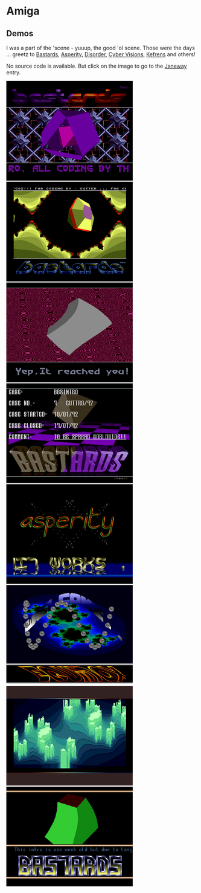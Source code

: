 # Amiga

## Demos
I was a part of the 'scene - yuuup, the good 'ol scene. Those were the days ... greetz to [Bastards](http://janeway.exotica.org.uk/author.php?id=1938), [Asperity](http://janeway.exotica.org.uk/author.php?id=29050), [Disorder](http://janeway.exotica.org.uk/author.php?id=25712), [Cyber Visions](http://janeway.exotica.org.uk/author.php?id=59937), [Kefrens](http://janeway.exotica.org.uk/author.php?id=665) and others!

No source code is available. But click on the image to go to the [Janeway](http://janeway.exotica.org.uk/author.php?id=7811) entry.

[![Cool Intro](coolintro.png)](http://janeway.exotica.org.uk/release.php?id=5658)
[![Fractal Vectors](fractalvectors.png)](http://janeway.exotica.org.uk/release.php?id=5680)
[![Made in Denmark](madeindenmark.png)](http://janeway.exotica.org.uk/release.php?id=7667)
[![Made in Denmark BBS Intro](madeindenmarkbbsintro.png)](http://janeway.exotica.org.uk/release.php?id=5655)
[![Megademo](megademo.png)](http://janeway.exotica.org.uk/release.php?id=73262)
[![Megademo 2](megademo2.png)](http://janeway.exotica.org.uk/release.php?id=31200)
[![Wise up, sucker!](wiseupsucker.png)](http://janeway.exotica.org.uk/release.php?id=72503)
[![Yet Another Production](yetanotherproduction.png)](http://janeway.exotica.org.uk/release.php?id=18358)

